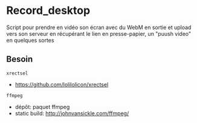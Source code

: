 Record_desktop
=============

Script pour prendre en vidéo son écran avec du WebM en sortie et upload vers son serveur en récupérant le lien en presse-papier, un "puush video" en quelques sortes

Besoin
------

`xrectsel`

- https://github.com/lolilolicon/xrectsel

`ffmpeg`

- dépôt: paquet ffmpeg
- static build: http://johnvansickle.com/ffmpeg/
